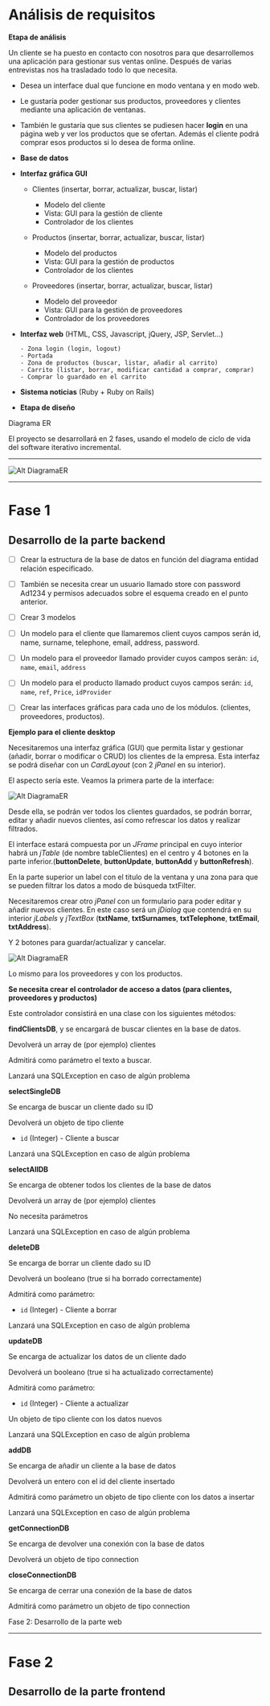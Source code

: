 # Análisis de requisitos

**Etapa de análisis**

Un cliente se ha puesto en contacto con nosotros para que desarrollemos una aplicación para gestionar sus ventas online.
Después de varias entrevistas nos ha trasladado todo lo que necesita.

* Desea un interface dual que funcione en modo ventana y en modo web.

* Le gustaría poder gestionar sus productos, proveedores y clientes mediante una aplicación de ventanas.

* También le gustaría que sus clientes se pudiesen hacer **login** en una página web y ver los productos que se ofertan. Además el cliente podrá comprar esos productos si lo desea de forma online.

* **Base de datos**

* **Interfaz gráfica GUI**

    - Clientes (insertar, borrar, actualizar, buscar, listar)

        * Modelo del cliente
        * Vista: GUI para la gestión de cliente
        * Controlador de los clientes

    - Productos (insertar, borrar, actualizar, buscar, listar)

        * Modelo del productos
        * Vista: GUI para la gestión de productos
        * Controlador de los clientes

    - Proveedores (insertar, borrar, actualizar, buscar, listar)

        * Modelo del proveedor
        * Vista: GUI para la gestión de proveedores
        * Controlador de los proveedores


* **Interfaz web** (HTML, CSS, Javascript, jQuery, JSP, Servlet...)

      - Zona login (login, logout)
      - Portada
      - Zona de productos (buscar, listar, añadir al carrito)
      - Carrito (listar, borrar, modificar cantidad a comprar, comprar)
      - Comprar lo guardado en el carrito

* **Sistema noticias** (Ruby + Ruby on Rails)

* **Etapa de diseño**

Diagrama ER

El proyecto se desarrollará en 2 fases, usando el modelo de ciclo de vida del software iterativo incremental.

____

![Alt DiagramaER](/references/DiagramaER.png)

____

# Fase 1
## Desarrollo de la parte backend

* [ ] Crear la estructura de la base de datos en función del diagrama entidad relación especificado.

* [ ] También se necesita crear un usuario llamado store con password Ad1234 y permisos adecuados sobre el esquema creado en el punto anterior.

* [ ] Crear 3 modelos

* [ ] Un modelo para el cliente que llamaremos client cuyos campos serán id, name, surname, telephone, email, address, password.

* [ ] Un modelo para el proveedor llamado provider cuyos campos serán:
`id`, `name`, `email`, `address`

* [ ] Un modelo para el producto llamado product cuyos campos serán:
`id`, `name`, `ref`, `Price`, `idProvider`

* [ ] Crear las interfaces gráficas para cada uno de los módulos. (clientes, proveedores, productos).

**Ejemplo para el cliente desktop**

Necesitaremos una interfaz gráfica (GUI) que permita listar y gestionar (añadir, borrar o modificar o CRUD) los clientes de la empresa. Esta interfaz se podrá diseñar con un *CardLayout* (con 2 *jPanel* en su interior).

El aspecto sería este. Veamos la primera parte de la interface:

![Alt DiagramaER](/references/img/gui-mockup-00.png)

Desde ella, se podrán ver todos los clientes guardados, se podrán borrar, editar y añadir nuevos clientes, así como refrescar los datos y realizar filtrados.

El interface estará compuesta por un *JFrame* principal en cuyo interior habrá un *jTable* (de nombre tableClientes) en el centro y 4 botones en la parte inferior.(**buttonDelete**, **buttonUpdate**, **buttonAdd** y **buttonRefresh**).

En la parte superior un label con el titulo de la ventana y una zona para que se pueden filtrar los datos a modo de búsqueda txtFilter.

Necesitaremos crear otro *jPanel* con un formulario para poder editar y añadir nuevos clientes.
En este caso será un *jDialog* que contendrá en su interior *jLabels* y *jTextBox* (**txtName**, **txtSurnames**, **txtTelephone**, **txtEmail**, **txtAddress**).

Y 2 botones para guardar/actualizar y cancelar.

![Alt DiagramaER](/references/img/gui-mockup-01.png)

Lo mismo para los proveedores y con los productos.

**Se necesita crear el controlador de acceso a datos (para clientes, proveedores y productos)**

Este controlador consistirá en una clase con los siguientes métodos:

**findClientsDB**, y se encargará de buscar clientes en la base de datos.

Devolverá un array de (por ejemplo) clientes

Admitirá como parámetro el texto a buscar.

Lanzará una SQLException en caso de algún problema

**selectSingleDB**

Se encarga de buscar un cliente dado su ID

Devolverá un objeto de tipo cliente

  * `id` (Integer) - Cliente a buscar

Lanzará una SQLException en caso de algún problema

**selectAllDB**

Se encarga de obtener todos los clientes de la base de datos

Devolverá un array de (por ejemplo) clientes

No necesita parámetros

Lanzará una SQLException en caso de algún problema

**deleteDB**

Se encarga de borrar un cliente dado su ID

Devolverá un booleano (true si ha borrado correctamente)

Admitirá como parámetro:

  * `id` (Integer) - Cliente a borrar

Lanzará una SQLException en caso de algún problema

**updateDB**

Se encarga de actualizar los datos de un cliente dado

Devolverá un booleano (true si ha actualizado correctamente)

Admitirá como parámetro:

  * `id` (Integer) - Cliente a actualizar

Un objeto de tipo cliente con los datos nuevos

Lanzará una SQLException en caso de algún problema

**addDB**

Se encarga de añadir un cliente a la base de datos

Devolverá un entero con el id del cliente insertado

Admitirá como parámetro un objeto de tipo cliente con los datos a insertar

Lanzará una SQLException en caso de algún problema


**getConnectionDB**

Se encarga de devolver una conexión con la base de datos

Devolverá un objeto de tipo connection


**closeConnectionDB**

Se encarga de cerrar una conexión de la base de datos        

Admitirá como parámetro un objeto de tipo connection

Fase 2:  Desarrollo de la parte web

____


# Fase 2
## Desarrollo de la parte frontend
